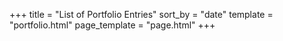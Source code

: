 +++
title = "List of Portfolio Entries"
sort_by = "date"
template = "portfolio.html"
page_template = "page.html"
+++